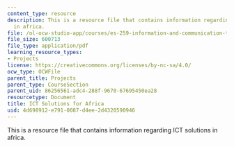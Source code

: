 ```yaml
---
content_type: resource
description: This is a resource file that contains information regarding ICT solutions
  in africa.
file: /ol-ocw-studio-app/courses/es-259-information-and-communication-technology-in-africa-spring-2006/4d698912e7910087d4ee2d4320590946_MITES_259S06_scott_2.pdf
file_size: 600713
file_type: application/pdf
learning_resource_types:
- Projects
license: https://creativecommons.org/licenses/by-nc-sa/4.0/
ocw_type: OCWFile
parent_title: Projects
parent_type: CourseSection
parent_uid: 86256561-adc4-288f-9670-67695450ea28
resourcetype: Document
title: ICT Solutions for Africa
uid: 4d698912-e791-0087-d4ee-2d4320590946
---
```

This is a resource file that contains information regarding ICT solutions in africa.